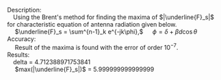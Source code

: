 Description:
<br> &emsp;Using the Brent's method for finding the maxima of $|\underline{F}_s|$ for characteristic equation of antenna radiation given below.
<br> &emsp; $\underline{F}_s = \sum^{n-1}_k e^{-jk\phi},$ &emsp; $\phi=\delta+\beta d\cos\theta$
<br>Accuracy:
<br> &emsp; Result of the maxima is found with the error of order $10^{-7}$.
<BR>Results:
<br> &emsp;delta = 4.712388971753841
<br> &emsp; $max(|\underline{F}_s|)$ = 5.999999999999999

